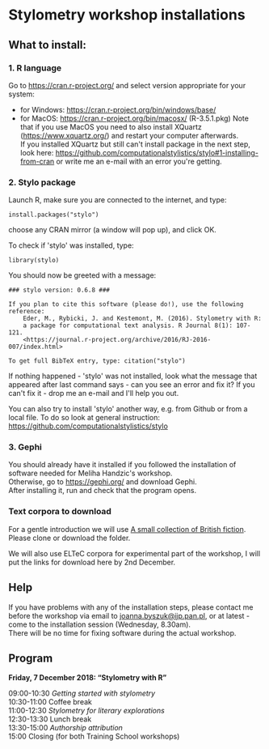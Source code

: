 # Stylometry workshop installations
## What to install:
### 1. R language
Go to https://cran.r-project.org/ and select version appropriate for your system:
* for Windows: https://cran.r-project.org/bin/windows/base/
* for MacOS: https://cran.r-project.org/bin/macosx/ (R-3.5.1.pkg)
Note that if you use MacOS you need to also install XQuartz (https://www.xquartz.org/) and restart your computer afterwards.  
If you installed XQuartz but still can't install package in the next step, look here: https://github.com/computationalstylistics/stylo#1-installing-from-cran or write me an e-mail with an error you're getting.

### 2. Stylo package
Launch R, make sure you are connected to the internet, and type:
```
install.packages("stylo")
```
choose any CRAN mirror (a window will pop up), and click OK.
  
To check if 'stylo' was installed, type:
```
library(stylo)
```
You should now be greeted with a message:
```
### stylo version: 0.6.8 ###

If you plan to cite this software (please do!), use the following reference:
    Eder, M., Rybicki, J. and Kestemont, M. (2016). Stylometry with R:
    a package for computational text analysis. R Journal 8(1): 107-121.
    <https://journal.r-project.org/archive/2016/RJ-2016-007/index.html>

To get full BibTeX entry, type: citation("stylo")
```
If nothing happened - 'stylo' was not installed, look what the message that appeared after last command says - can you see an error and fix it? If you can't fix it - drop me an e-mail and I'll help you out.
  
You can also try to install 'stylo' another way, e.g. from Github or from a local file. To do so look at general instruction: https://github.com/computationalstylistics/stylo

### 3. Gephi
You should already have it installed if you followed the installation of software needed for Meliha Handzic's workshop.   
Otherwise, go to https://gephi.org/ and download Gephi.  
After installing it, run and check that the program opens.

### Text corpora to download
For a gentle introduction we will use [A small collection of British fiction](https://github.com/computationalstylistics/A_Small_Collection_of_British_Fiction). Please clone or download the folder.
  
We will also use ELTeC corpora for experimental part of the workshop, I will put the links for download here by 2nd December.

## Help
If you have problems with any of the installation steps, please contact me before the workshop via email to joanna.byszuk@ijp.pan.pl, or at latest - come to the installation session (Wednesday, 8.30am).  
There will be no time for fixing software during the actual workshop.

## Program
**Friday, 7 December 2018: “Stylometry with R”**

09:00-10:30 *Getting started with stylometry*  
10:30-11:00 Coffee break  
11:00-12:30 *Stylometry for literary explorations*  
12:30-13:30 Lunch break  
13:30-15:00 *Authorship attribution*  
15:00 Closing (for both Training School workshops)
